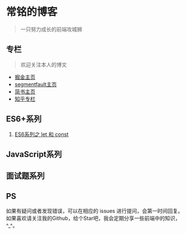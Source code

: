 # 常铭的博客
> 一只努力成长的前端攻城狮

## 专栏
> 欢迎关注本人的博文
* [掘金主页](https://juejin.im/user/59476614ac502e5490e08cb2)
* [segmentfault主页](https://segmentfault.com/u/jiushiguang_5c3aeade8ba3d)
* [简书主页](https://www.jianshu.com/u/8696b57c3b4e)
* [知乎专栏](https://www.zhihu.com/people/hao-zhao-xing-25/activities)

## ES6+系列
1. [ES6系列之 let 和 const](https://github.com/changming-hzh/Blog/blob/master/articles/ES6/ES6%E7%B3%BB%E5%88%97%E4%B9%8Blet%E5%92%8Cconst.md)

## JavaScript系列

## 面试题系列

## PS
如果有疑问或者发现错误，可以在相应的 issues 进行提问，会第一时间回复。
<br />
如果喜欢请关注我的Github，给个Star吧，我会定期分享一些前端中的知识，^_^。

